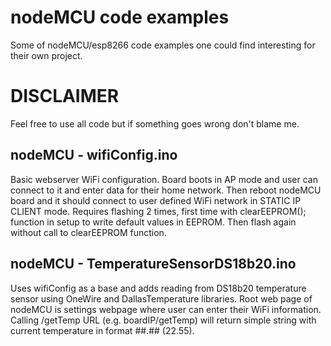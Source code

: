 # nodeMCU code examples
Some of nodeMCU/esp8266 code examples one could find interesting for their own project.

# DISCLAIMER
Feel free to use all code but if something goes wrong don't blame me.

<h2>nodeMCU - wifiConfig.ino</h2>

Basic webserver WiFi configuration. Board boots in AP mode and user can connect to it and enter data for their home network. Then reboot nodeMCU board and it should connect to user defined WiFi network in STATIC IP CLIENT mode.
Requires flashing 2 times, first time with clearEEPROM(); function in setup to write default values in EEPROM. Then flash again without call to clearEEPROM function. 


<h2>nodeMCU - TemperatureSensorDS18b20.ino</h2>

Uses wifiConfig as a base and adds reading from DS18b20 temperature sensor using OneWire and DallasTemperature libraries. Root web page of nodeMCU is settings webpage where user can enter their WiFi information. Calling /getTemp URL (e.g. boardIP/getTemp) will return simple string with current temperature in format ##.## (22.55).
